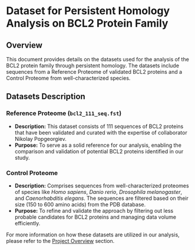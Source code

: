 # Dataset for Persistent Homology Analysis on BCL2 Protein Family

## Overview

This document provides details on the datasets used for the analysis of the BCL2 protein family through persistent homology. The datasets include sequences from a Reference Proteome of validated BCL2 proteins and a Control Proteome from well-characterized species.

## Datasets Description

### Reference Proteome (`bcl2_111_seq.fst`)
- **Description:** This dataset consists of 111 sequences of BCL2 proteins that have been validated and curated with the expertise of collaborator Nikolay Popgeorgiev.
- **Purpose:** To serve as a solid reference for our analysis, enabling the comparison and validation of potential BCL2 proteins identified in our study.

### Control Proteome
- **Description:** Comprises sequences from well-characterized proteomes of species like *Homo sapiens*, *Danio rerio*, *Drosophila melanogaster*, and *Caenorhabditis elegans*. The sequences are filtered based on their size (150 to 600 amino acids) from the PDB database.
- **Purpose:** To refine and validate the approach by filtering out less probable candidates for BCL2 proteins and managing data volume efficiently.


For more information on how these datasets are utilized in our analysis, please refer to the [Project Overview](#project-overview) section.
